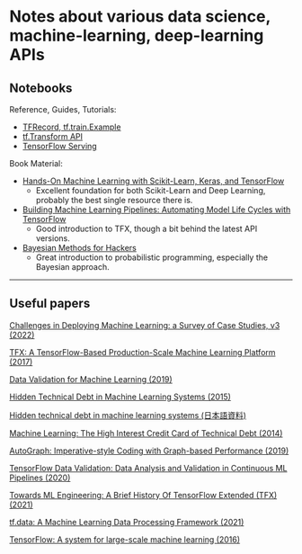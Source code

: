 # Notes about various data science, machine-learning, deep-learning APIs 


## Notebooks


Reference, Guides, Tutorials:

* [TFRecord, tf.train.Example](/tf_record_tftrain/)
* [tf.Transform API](/tf_transform)
* [TensorFlow Serving](/tf_server)

Book Material:

* [Hands-On Machine Learning with Scikit-Learn, Keras, and TensorFlow](/book_hands_on)
	- Excellent foundation for both Scikit-Learn and Deep Learning, probably the best single resource there is.
* [Building Machine Learning Pipelines: Automating Model Life Cycles with TensorFlow](/book_building_ml_pipelines)
	- Good introduction to TFX, though a bit behind the latest API versions.
* [Bayesian Methods for Hackers](/book_probablistic_programming)
	- Great introduction to probabilistic programming, especially the Bayesian approach.

---

## Useful papers


[Challenges in Deploying Machine Learning: a Survey of Case Studies, v3 (2022)](https://arxiv.org/abs/2011.09926)

[TFX: A TensorFlow-Based Production-Scale Machine Learning Platform (2017)](https://research.google/pubs/pub46484/)

[Data Validation for Machine Learning (2019)](https://research.google/pubs/pub47967/)

[Hidden Technical Debt in Machine Learning Systems (2015)](https://proceedings.neurips.cc/paper/2015/hash/86df7dcfd896fcaf2674f757a2463eba-Abstract.html)

[Hidden technical debt in machine learning systems (日本語資料)](https://www.slideshare.net/Gushi/hidden-technical-debt-in-machine-learning-systems)

[Machine Learning: The High Interest Credit Card of Technical Debt (2014)](https://research.google/pubs/pub43146/)

[AutoGraph: Imperative-style Coding with Graph-based Performance (2019)](https://research.google/pubs/pub47990/)

[TensorFlow Data Validation: Data Analysis and Validation in Continuous ML Pipelines (2020)](https://dl.acm.org/doi/abs/10.1145/3318464.3384707)

[Towards ML Engineering: A Brief History Of TensorFlow Extended (TFX) (2021)](https://arxiv.org/abs/2010.02013)

[tf.data: A Machine Learning Data Processing Framework (2021)](https://arxiv.org/abs/2101.12127)

[TensorFlow: A system for large-scale machine learning (2016)](https://arxiv.org/abs/1605.08695)


